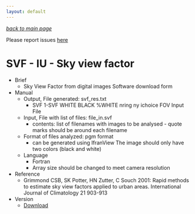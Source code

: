 ```yaml
---
layout: default
---
```

[*back to main page*](./)

Please report issues [here](https://github.com/Urban-Meteorology-Reading/Urban-Meteorology-Reading.github.io/issues)


# SVF - IU - Sky view factor
* Brief
   * Sky View Factor from digital images   Software download form
* Manual
  * Output, File generated: svf_res.txt
      * SVF    1-SVF   WHITE   BLACK    %WHITE   nring   ny    ichoice   FOV  Input File
  * Input, File with list of files: file_in.svf
      * contents: list of filenames with images to be analysed  -  quote marks should be around each filename
  * Format of files analyzed:  pgm format
     * can be generated using IfranView   The image should only have two colors (black and white)
  * Language
     * Fortran
     * Array size should be changed to meet camera resolution
* Reference
  * Grimmond CSB, SK Potter, HN Zutter, C Souch 2001: Rapid methods to estimate sky view factors applied to urban areas. International Journal of Climatology 21 903-913
* Version
  * <a href="./other files/svf.zip" download>Download</a>
